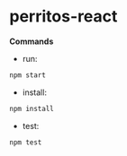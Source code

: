 # perritos-react

**Commands**
- run: 
```bash
npm start
```
- install: 
```bash
npm install
```
- test: 
```bash
npm test
```
